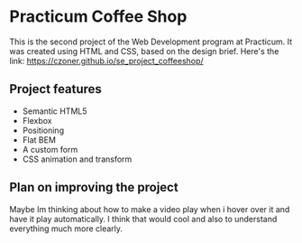 # Practicum Coffee Shop

This is the second project of the Web Development program at Practicum. It was created using HTML and CSS, based on the design brief.
Here's the link: https://czoner.github.io/se_project_coffeeshop/

## Project features

- Semantic HTML5
- Flexbox
- Positioning
- Flat BEM
- A custom form
- CSS animation and transform

## Plan on improving the project

Maybe Im thinking about how to make a video play when i hover over it and have it play automatically. I think that would cool and also to understand everything much more clearly.

